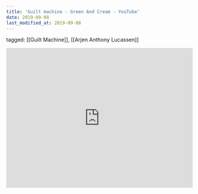 ```yaml
---
title: 'Guilt machine - Green And Cream - YouTube'
date: 2019-09-08
last_modified_at: 2019-09-08
---
```

tagged: [[Guilt Machine]], [[Arjen Anthony Lucassen]]
<iframe allow="accelerometer; autoplay; clipboard-write; encrypted-media; gyroscope; picture-in-picture" allowfullscreen="" frameborder="0" height="375" id="youtube_iframe" src="https://www.youtube.com/embed/8Y6I0ZJsYrM?feature=oembed&amp;enablejsapi=1&amp;origin=https://safe.txmblr.com&amp;wmode=opaque" width="500"></iframe>
